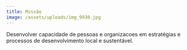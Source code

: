 ```yaml
---
title: Missão
image: /assets/uploads/img_9930.jpg
---
```

Desenvolver capacidade de pessoas e organizacoes em estratégias e processos de desenvolvimento local e sustentável.
